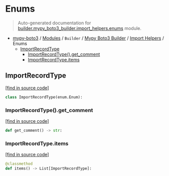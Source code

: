 # Enums

> Auto-generated documentation for [builder.mypy_boto3_builder.import_helpers.enums](https://github.com/vemel/mypy_boto3/blob/master/builder/mypy_boto3_builder/import_helpers/enums.py) module.

- [mypy-boto3](../../../README.md#mypy_boto3) / [Modules](../../../MODULES.md#mypy-boto3-modules) / `Builder` / [Mypy Boto3 Builder](../index.md#mypy-boto3-builder) / [Import Helpers](index.md#import-helpers) / Enums
    - [ImportRecordType](#importrecordtype)
        - [ImportRecordType().get_comment](#importrecordtypeget_comment)
        - [ImportRecordType.items](#importrecordtypeitems)

## ImportRecordType

[[find in source code]](https://github.com/vemel/mypy_boto3/blob/master/builder/mypy_boto3_builder/import_helpers/enums.py#L7)

```python
class ImportRecordType(enum.Enum):
```

### ImportRecordType().get_comment

[[find in source code]](https://github.com/vemel/mypy_boto3/blob/master/builder/mypy_boto3_builder/import_helpers/enums.py#L23)

```python
def get_comment() -> str:
```

### ImportRecordType.items

[[find in source code]](https://github.com/vemel/mypy_boto3/blob/master/builder/mypy_boto3_builder/import_helpers/enums.py#L14)

```python
@classmethod
def items() -> List[ImportRecordType]:
```
